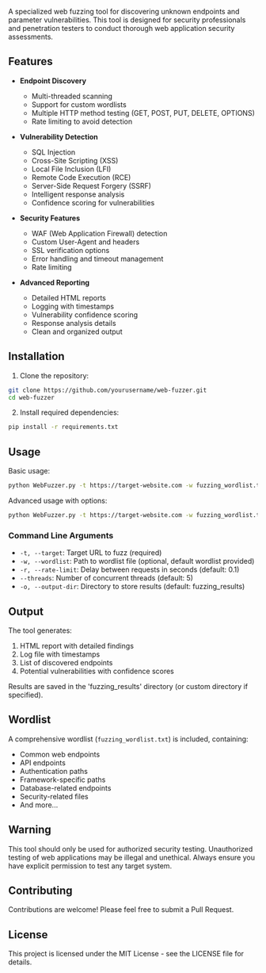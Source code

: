 A specialized web fuzzing tool for discovering unknown endpoints and parameter vulnerabilities. This tool is designed for security professionals and penetration testers to conduct thorough web application security assessments.

## Features

- **Endpoint Discovery**
  - Multi-threaded scanning
  - Support for custom wordlists
  - Multiple HTTP method testing (GET, POST, PUT, DELETE, OPTIONS)
  - Rate limiting to avoid detection

- **Vulnerability Detection**
  - SQL Injection
  - Cross-Site Scripting (XSS)
  - Local File Inclusion (LFI)
  - Remote Code Execution (RCE)
  - Server-Side Request Forgery (SSRF)
  - Intelligent response analysis
  - Confidence scoring for vulnerabilities

- **Security Features**
  - WAF (Web Application Firewall) detection
  - Custom User-Agent and headers
  - SSL verification options
  - Error handling and timeout management
  - Rate limiting

- **Advanced Reporting**
  - Detailed HTML reports
  - Logging with timestamps
  - Vulnerability confidence scoring
  - Response analysis details
  - Clean and organized output

## Installation

1. Clone the repository:
```bash
git clone https://github.com/yourusername/web-fuzzer.git
cd web-fuzzer
```

2. Install required dependencies:
```bash
pip install -r requirements.txt
```

## Usage

Basic usage:
```bash
python WebFuzzer.py -t https://target-website.com -w fuzzing_wordlist.txt
```

Advanced usage with options:
```bash
python WebFuzzer.py -t https://target-website.com -w fuzzing_wordlist.txt -r 0.2 --threads 3 -o custom_results
```

### Command Line Arguments

- `-t, --target`: Target URL to fuzz (required)
- `-w, --wordlist`: Path to wordlist file (optional, default wordlist provided)
- `-r, --rate-limit`: Delay between requests in seconds (default: 0.1)
- `--threads`: Number of concurrent threads (default: 5)
- `-o, --output-dir`: Directory to store results (default: fuzzing_results)

## Output

The tool generates:
1. HTML report with detailed findings
2. Log file with timestamps
3. List of discovered endpoints
4. Potential vulnerabilities with confidence scores

Results are saved in the 'fuzzing_results' directory (or custom directory if specified).

## Wordlist

A comprehensive wordlist (`fuzzing_wordlist.txt`) is included, containing:
- Common web endpoints
- API endpoints
- Authentication paths
- Framework-specific paths
- Database-related endpoints
- Security-related files
- And more...

## Warning

This tool should only be used for authorized security testing. Unauthorized testing of web applications may be illegal and unethical. Always ensure you have explicit permission to test any target system.

## Contributing

Contributions are welcome! Please feel free to submit a Pull Request.

## License

This project is licensed under the MIT License - see the LICENSE file for details.